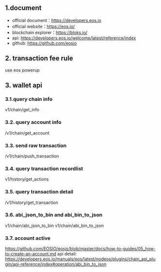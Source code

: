 ## 1.document

- official document：https://developers.eos.io
- official website：https://eos.io/
- blockchain explorer：https://bloks.io/
- api: https://developers.eos.io/welcome/latest/reference/index
- github: https://github.com/eosio

## 2. transaction fee rule
use eos powerup

## 3. wallet api

### 3.1.query chain info
v1/chain/get_info

### 3.2. query account info
/v1/chain/get_account

### 3.3. send raw transaction
/v1/chain/push_transaction

### 3.4. query transaction recordlist
v1/history/get_actions

### 3.5. query transaction detail
/v1/history/get_transaction

### 3.6. abi_json_to_bin and abi_bin_to_json
v1/chain/abi_json_to_bin
v1/chain/abi_bin_to_json

### 3.7. account active
https://github.com/EOSIO/eosjs/blob/master/docs/how-to-guides/05_how-to-create-an-account.md
api detail: https://developers.eos.io/manuals/eos/latest/nodeos/plugins/chain_api_plugin/api-reference/index#operation/abi_bin_to_json


